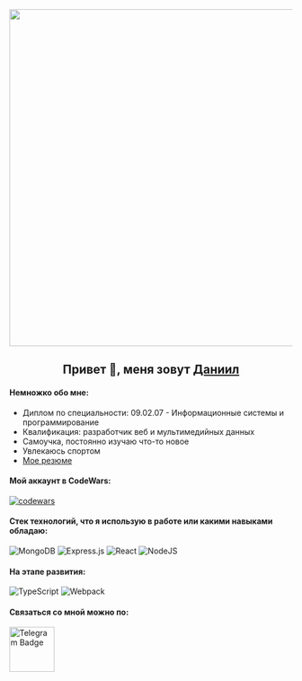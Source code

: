 <section id='main_info' align='center'>
    <img src='https://user-images.githubusercontent.com/74038190/213910845-af37a709-8995-40d6-be59-724526e3c3d7.gif' width="600" align='center'>
    <h2>Привет 👋, меня зовут <a href="https://github.com/KenpachiZ11?tab=repositories">Даниил</a></h2>
</section>

<section id='about_me'>
<h4>Немножко обо мне:</h4>
<ul>
    <li>Диплом по специальности: 09.02.07 - Информационные системы и программирование</li>
    <li>Квалификация: разработчик веб и мультимедийных данных</li>
    <li>Самоучка, постоянно изучаю что-то новое</li>
    <li>Увлекаюсь спортом</li>
    <li><a href='https://hh.ru/resume/78c90c32ff08d212290039ed1f6b74666c734e' alt='My job'>Мое резюме</a></li>
</ul>
</section>
<section id='about_me'>
<h4>Мой аккаунт в CodeWars:</h4>
 
[![codewars](https://www.codewars.com/users/KenpachiZ11/badges/large)](https://www.codewars.com/users/KenpachiZ11)
</section>
<section id='my_skills'>
<h4>Стек технологий, что я использую в работе или какими навыками обладаю:</h4>

![MongoDB](https://img.shields.io/badge/MongoDB-%234ea94b.svg?style=for-the-badge&logo=mongodb&logoColor=white)
![Express.js](https://img.shields.io/badge/express.js-%23404d59.svg?style=for-the-badge&logo=express&logoColor=%2361DAFB)
![React](https://img.shields.io/badge/react-%2320232a.svg?style=for-the-badge&logo=react&logoColor=%2361DAFB)
![NodeJS](https://img.shields.io/badge/node.js-6DA55F?style=for-the-badge&logo=node.js&logoColor=white)


<h4>На этапе развития:</h4>

![TypeScript](https://img.shields.io/badge/typescript-%23007ACC.svg?style=for-the-badge&logo=typescript&logoColor=white)
![Webpack](https://img.shields.io/badge/webpack-%238DD6F9.svg?style=for-the-badge&logo=webpack&logoColor=black)

</section>
<section id='contact_me'>
<h4>Связаться со мной можно по:</h4>
<a href="https://t.me/captainkz11"><img src='https://img.shields.io/badge/Telegram-blue' alt="Telegram Badge" width='80'></a>
</section>
